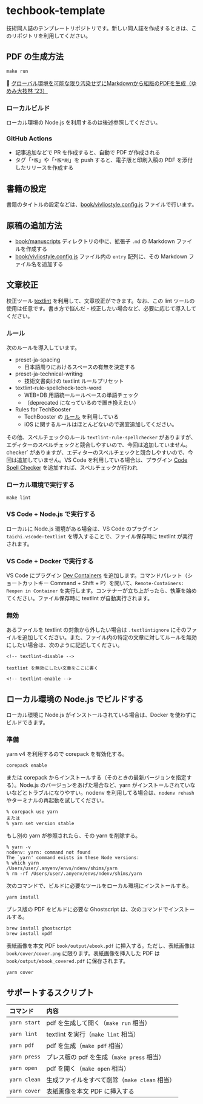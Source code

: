 # techbook-template

技術同人誌のテンプレートリポジトリです。新しい同人誌を作成するときは、このリポジトリを利用してください。

## PDF の生成方法

```shell
make run
```

🔖 [グローバル環境を可能な限り汚染せずにMarkdownから組版のPDFを生成（ゆめみ大技林 '23）](https://zenn.dev/yumemi_inc/articles/afe7745cd62af2)

### ローカルビルド

ローカル環境の Node.js を利用するのは後述参照してください。

### GitHub Actions

- 記事追加などで PR を作成すると、自動で PDF が作成される
- タグ「`*版`」や「`*版*刷`」を push すると、電子版と印刷入稿の PDF を添付したリリースを作成する

## 書籍の設定

書籍のタイトルの設定などは、[book/vivliostyle.config.js](book/vivliostyle.config.js) ファイルで行います。

## 原稿の追加方法

- [book/manuscripts](book/manuscripts) ディレクトリの中に、拡張子 `.md` の Markdown ファイルを作成する
- [book/vivliostyle.config.js](book/vivliostyle.config.js) ファイル内の `entry` 配列に、その Markdown ファイル名を追加する

## 文章校正

校正ツール [textlint](https://textlint.github.io/) を利用して、文章校正ができます。なお、この lint ツールの使用は任意です。書き方で悩んだ・校正したい場合など、必要に応じて導入してください。

### ルール

次のルールを導入しています。

- preset-ja-spacing
  - 日本語周りにおけるスペースの有無を決定する
- preset-ja-technical-writing
  - 技術文書向けの textlint ルールプリセット
- textlint-rule-spellcheck-tech-word
  - WEB+DB 用語統一ルールベースの単語チェック
  - （deprecated になっているので置き換えたい）
- Rules for TechBooster
  - TechBooster の [ルール](https://github.com/TechBooster/ReVIEW-Template/tree/master/prh-rules) を利用している
  - iOS に関するルールはほとんどないので適宜追加してください。

その他、スペルチェックのルール `textlint-rule-spellchecker` がありますが、エディターのスペルチェックと競合しやすいので、今回は追加していません。checker` がありますが、エディターのスペルチェックと競合しやすいので、今回は追加していません。VS Code を利用している場合は、プラグイン [Code Spell Checker](https://marketplace.visualstudio.com/items?itemName=streetsidesoftware.code-spell-checker) を追加すれば、スペルチェックが行われ

### ローカル環境で実行する

```shell
make lint
```

### VS Code + Node.js で実行する

ローカルに Node.js 環境がある場合は、VS Code のプラグイン `taichi.vscode-textlint` を導入することで、ファイル保存時に textlint が実行されます。

### VS Code + Docker で実行する

VS Code にプラグイン [Dev Containers](https://marketplace.visualstudio.com/items?itemName=ms-vscode-remote.remote-containers) を追加します。コマンドパレット（ショートカットキー Command + Shift + P）を開いて、`Remote-Containers: Reopen in Container` を実行します。コンテナーが立ち上がったら、執筆を始めてください。ファイル保存時に textlint が自動実行されます。

### 無効

あるファイルを textlint の対象から外したい場合は `.textlintignore` にそのファイルを追加してください。また、ファイル内の特定の文章に対してルールを無効にしたい場合は、次のように記述してください。

```text
<!-- textlint-disable -->

textlint を無効にしたい文章をここに書く

<!-- textlint-enable -->
```

## ローカル環境の Node.js でビルドする

ローカル環境に Node.js がインストールされている場合は、Docker を使わずにビルドできます。

### 準備

yarn v4 を利用するので corepack を有効化する。

```shell
corepack enable
```

または corepack からインストールする（そのときの最新バージョンを指定する）。Node.js のバージョンをあげた場合など、yarn がインストールされていないなどとトラブルになりやすい。nodenv を利用してる場合は、`nodenv rehash` やターミナルの再起動を試してください。

```shell
% corepack use yarn
または
% yarn set version stable
```

もし別の yarn が参照されたら、その yarn を削除する。

```shell
% yarn -v
nodenv: yarn: command not found
The `yarn' command exists in these Node versions:
% which yarn
/Users/user/.anyenv/envs/ndenv/shims/yarn
% rm -rf /Users/user/.anyenv/envs/ndenv/shims/yarn
```

次のコマンドで、ビルドに必要なツールをローカル環境にインストールする。

```shell
yarn install
```

プレス版の PDF をビルドに必要な Ghostscript は、次のコマンドでインストールする。

```shell
brew install ghostscript
brew install xpdf
```

表紙画像を本文 PDF `book/output/ebook.pdf` に挿入する。ただし、表紙画像は `book/cover/cover.png` に限ります。表紙画像を挿入した PDF は `book/output/ebook_covered.pdf` に保存されます。

```shell
yarn cover
```

## サポートするスクリプト

| コマンド | 内容 |
|:--|:--|
| `yarn start` | pdf を生成して開く（`make run` 相当）|
| `yarn lint` | textlint を実行（`make lint` 相当）|
| `yarn pdf` | pdf を生成（`make pdf` 相当）|
| `yarn press` | プレス版の pdf を生成（`make press` 相当）|
| `yarn open` | pdf を開く（`make open` 相当）|
| `yarn clean` | 生成ファイルをすべて削除（`make clean` 相当）|
| `yarn cover` | 表紙画像を本文 PDF に挿入する |
